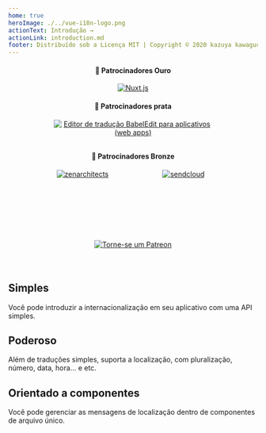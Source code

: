 ```yaml
---
home: true
heroImage: ./../vue-i18n-logo.png
actionText: Introdução →
actionLink: introduction.md
footer: Distribuído sob a Licença MIT | Copyright © 2020 kazuya kawaguchi
---
```


<div class="sponsors" style="text-align:center; padding: 0 0 24px 0;">
  <h4>🥇 Patrocinadores Ouro</h4>
  <a
    href="https://nuxtjs.org/"
    style="display: inline-block; vertical-align: middle;"
    target="_blank"
    rel="noopener"
  >
    <img
      src="/vue-i18n/patrons/nuxt.png"
      alt="Nuxt.js"
    />
  </a>
  <h4>🥈 Patrocinadores prata</h4>
  <a
    href="https://www.codeandweb.com/babeledit?utm_campaign=vue-i18n-2019-01"
    style="max-width: 320px; width: 100%; display: inline-block; vertical-align: middle;"
    target="_blank"
    rel="noopener"
  >
    <img
      src="/vue-i18n/patrons/babeledit.png"
      alt="Editor de tradução BabelEdit para aplicativos (web apps)"
    />
  </a>
  <h4 style="padding: 12px 0 0 0;">🥉 Patrocinadores Bronze</h4>
  <a
    href="https://zenarchitects.co.jp/"
    style="max-width: 200px; width: 100%; height: 80px; display: inline-block; vertical-align: middle;"
    target="_blank"
    rel="noopener"
  >
    <img
      src="/vue-i18n/patrons/zenarchitects.png"
      alt="zenarchitects"
    />
  </a>
  <a
    href="https://www.sendcloud.com/"
    style="max-width: 200px; width: 100%; height: 80px; display: inline-block; vertical-align: middle;"
    target="_blank"
    rel="noopener"
  >
    <img
      src="/vue-i18n/patrons/sendcloud.svg"
      alt="sendcloud"
    />
  </a>
</div>

<div class="github" style="text-align:center; padding: 0 0 24px 0;">
  <sponsor-button />
</div>

<div class="patreon" style="padding: 0 0 24px 0;">
  <p style="text-align: center;">
    <a href="https://www.patreon.com/kazupon" target="_blank">
      <img src="https://c5.patreon.com/external/logo/become_a_patron_button.png" alt="Torne-se um Patreon">
    </a>
  </p>
</div>

<div class="features">
  <div class="feature">
    <h2>Simples</h2>
    <p>Você pode introduzir a internacionalização em seu aplicativo com uma API simples.</p>
  </div>
  <div class="feature">
    <h2>Poderoso</h2>
    <p>Além de traduções simples, suporta a localização, com pluralização, número, data, hora... e etc.</p>
  </div>
  <div class="feature">
    <h2>Orientado a componentes</h2>
    <p>Você pode gerenciar as mensagens de localização dentro de componentes de arquivo único.</p>
  </div>
</div>
